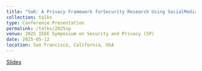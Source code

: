 ```yaml
---
title: "SoK: A Privacy Framework forSecurity Research Using SocialMedia Data"
collection: talks
type: Conference Presentation
permalink: /talks/2025sp
venue: 2025 IEEE Symposium on Security and Privacy (SP)
date: 2025-05-12
location: San Francisco, California, USA
---
```


[Slides](https://kylebeadle.com/files/2025-sp-slides.pdf)

